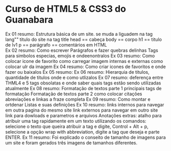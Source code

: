# Curso de HTML5 &  CSS3 do Guanabara

Ex 01 resumo:
    Estrutura básica de um site.
    se muda a liguadem na tag lang""
    titulo do site na tag title
    head == cabeça
    body == corpo
    h1 == titulo de lv1
    p == parágrafo
    <!-- --> == comentários em HTML  
Ex 02 resumo:
   Como escrever Parágrafos e fazer quebras delinhas
   Tags para simbolos especias, emojis e ondeenontralos
Ex 03 resumo:
   Como colocar icone de favorito
   como carregar imagem internas e externas
   como colocar ulr da imagem
Ex 04 resumo:
   Como criar icones de favoritos e onde fazer ou baixalos
Ex 05 resumo:
Ex 06 resumo:
   Hierarquia de titulos, quantidade de titulos
   onde e como utlizalos
Ex 07 resumo:
   deferença entre THML4 e 5
   tags obsolatas e onde saber quais tags estâo sendo utilizadas atualmente
Ex 08 resumo:
   Formatação de textos parte 1
      principais tags de formatação
   Formatação de textos parte 2
      como colocar citações abreviações e linkas a fraze completa
Ex 09 resumo:
   Como montar e ortdenar Listas e suas definições
Ex 10 resumo:
   links internos para navegar em outra pagina do mesmo site
   link externos para navegar em outro site
   link para dowloads e parametros e arquivos
Anotações extras:
   atalho para atribuir uma tag rapidamente em um texto utilizando os comandos:
   selecione o texto que queira atribuir a tag e digite, Control + Alt + p, selecione a opção wrap with abbreviation, digite a tag que deseja e parte ENTER.
Ex 11 resumo:
   Foi explicado o conseito de tamanho de imagens para um site e foram gerados três imagens de tamanhos diferentes.
